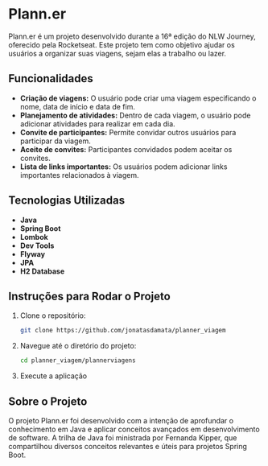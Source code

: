 # Plann.er

Plann.er é um projeto desenvolvido durante a 16ª edição do NLW Journey, oferecido pela Rocketseat. Este projeto tem como objetivo ajudar os usuários a organizar suas viagens, sejam elas a trabalho ou lazer.

## Funcionalidades

- **Criação de viagens:** O usuário pode criar uma viagem especificando o nome, data de início e data de fim.
- **Planejamento de atividades:** Dentro de cada viagem, o usuário pode adicionar atividades para realizar em cada dia.
- **Convite de participantes:** Permite convidar outros usuários para participar da viagem.
- **Aceite de convites:** Participantes convidados podem aceitar os convites.
- **Lista de links importantes:** Os usuários podem adicionar links importantes relacionados à viagem.

## Tecnologias Utilizadas

- **Java**
- **Spring Boot**
- **Lombok**
- **Dev Tools**
- **Flyway**
- **JPA**
- **H2 Database**

## Instruções para Rodar o Projeto

1. Clone o repositório:
   ```bash
   git clone https://github.com/jonatasdamata/planner_viagem
   ```
   
2. Navegue até o diretório do projeto:
   ```bash
   cd planner_viagem/plannerviagens

   ```

3. Execute a aplicação
 

## Sobre o Projeto
O projeto Plann.er foi desenvolvido com a intenção de aprofundar o conhecimento em Java e aplicar conceitos avançados em desenvolvimento de software. A trilha de Java foi ministrada por Fernanda Kipper, que compartilhou diversos conceitos relevantes e úteis para projetos Spring Boot.


